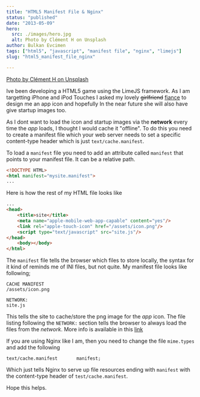 ```yaml
---
title: "HTML5 Manifest File & Nginx"
status: "published"
date: "2013-05-09"
hero: 
  src: ./images/hero.jpg
  alt: Photo by Clément H on Unsplash
author: Bulkan Evcimen
tags: ["html5", "javascript", "manifest file", "nginx", "limejs"]
slug: "html5_manifest_file_nginx"

---
```


[Photo by Clément H on Unsplash](https://unsplash.com/photos/95YRwf6CNw8)

Ive been developing a HTML5 game using the LimeJS framework. As I am targetting iPhone and iPod Touches I asked my lovely <del>girlfriend</del> [fiance](https://aurorachiarello.com) to design me an app icon and hopefully In the near future she will also have give startup images too.

As I dont want to load the icon and startup images via the __network__ every time the _app_ loads, I thought I would cache it "offline". To do this you need to create a manifest file which your web server needs to set a specific content-type header which is just `text/cache.manifest`.

To load a `manifest` file you need to add an attribute called `manifest` that points to your manifest file. It can be a relative path.

```html
<!DOCTYPE HTML>
<html manifest="mysite.manifest">
...
```

Here is how the rest of my HTML file looks like

```html
...
<head>
    <title>site</title>
    <meta name="apple-mobile-web-app-capable" content="yes"/>
    <link rel="apple-touch-icon" href="/assets/icon.png"/>
    <script type="text/javascript" src="site.js"/>
</head>
    <body></body>
</html>
```

The `manifest` file tells the browser which files to store locally, the syntax for it kind of reminds me of INI files, but not quite. My manifest file looks like following;

```text
CACHE MANIFEST
/assets/icon.png

NETWORK:
site.js
```

This tells the site to cache/store the png image for the _app_ icon. The file listing following the `NETWORK:` section tells the browser to always load the files from the _network_.  More info is available in this [link](https://www.html5rocks.com/en/tutorials/appcache/beginner/)

If you are using Nginx like I am, then you need to change the file `mime.types` and add the following

```
text/cache.manifest       manifest;
```

Which just tells Nginx to serve up file resources ending with `manifest` with the content-type header of `test/cache.manifest`.


Hope this helps.
